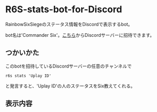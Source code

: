 # R6S-stats-bot-for-Discord
RainbowSixSiegeのステータス情報をDiscordで表示するbot。

bot名は'Commander Six'。[こちら](https://discordapp.com/api/oauth2/authorize?client_id=571625501207166976&permissions=0&scope=bot)からDiscordサーバーに招待できます。

## つかいかた
このbotを招待しているDiscordサーバーの任意のチャンネルで
```
r6s stats 'Uplay ID'
```
と発言すると、'Uplay ID'の人のステータスをSix教えてくれる。

## 表示内容
